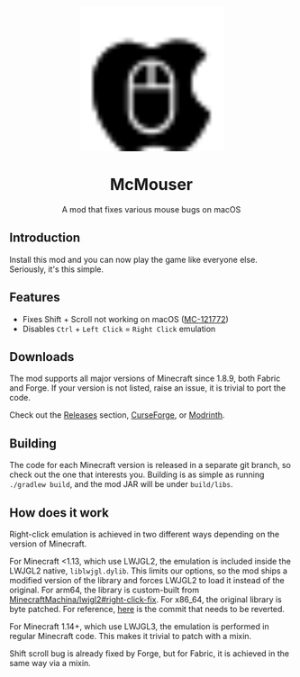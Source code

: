 <p align="center">
    <img width="256" heigth="256" src="logo.svg">
    <h1 align="center">McMouser</h1>
    <p align="center">
        A mod that fixes various mouse bugs on macOS
    </p>
</p>

## Introduction

Install this mod and you can now play the game like everyone else. Seriously, it's this simple.

## Features
- Fixes Shift + Scroll not working on macOS ([MC-121772](https://bugs.mojang.com/browse/MC-121772))
- Disables `Ctrl` + `Left Click` = `Right Click` emulation

## Downloads

The mod supports all major versions of Minecraft since 1.8.9, both Fabric and Forge. If your version is not listed, raise an issue, it is trivial to port the code.

Check out the [Releases](https://github.com/MinecraftMachina/McMouser/releases) section, [CurseForge](https://www.curseforge.com/minecraft/mc-mods/mcmouser), or [Modrinth](https://modrinth.com/mod/mcmouser).

## Building

The code for each Minecraft version is released in a separate git branch, so check out the one that interests you. Building is as simple as running `./gradlew build`, and the mod JAR will be under `build/libs`.

## How does it work

Right-click emulation is achieved in two different ways depending on the version of Minecraft.

For Minecraft <1.13, which use LWJGL2, the emulation is included inside the LWJGL2 native, `liblwjgl.dylib`. This limits our options, so the mod ships a modified version of the library and forces LWJGL2 to load it instead of the original. For arm64, the library is custom-built from [MinecraftMachina/lwjgl2#right-click-fix](https://github.com/MinecraftMachina/lwjgl/tree/right-click-fix). For x86_64, the original library is byte patched. For reference, [here](https://github.com/LWJGL/lwjgl/commit/43a6a8bfbb1b55fe49ccbcb82997ddad51ce809b) is the commit that needs to be reverted.

For Minecraft 1.14+, which use LWJGL3, the emulation is performed in regular Minecraft code. This makes it trivial to patch with a mixin.

Shift scroll bug is already fixed by Forge, but for Fabric, it is achieved in the same way via a mixin.

